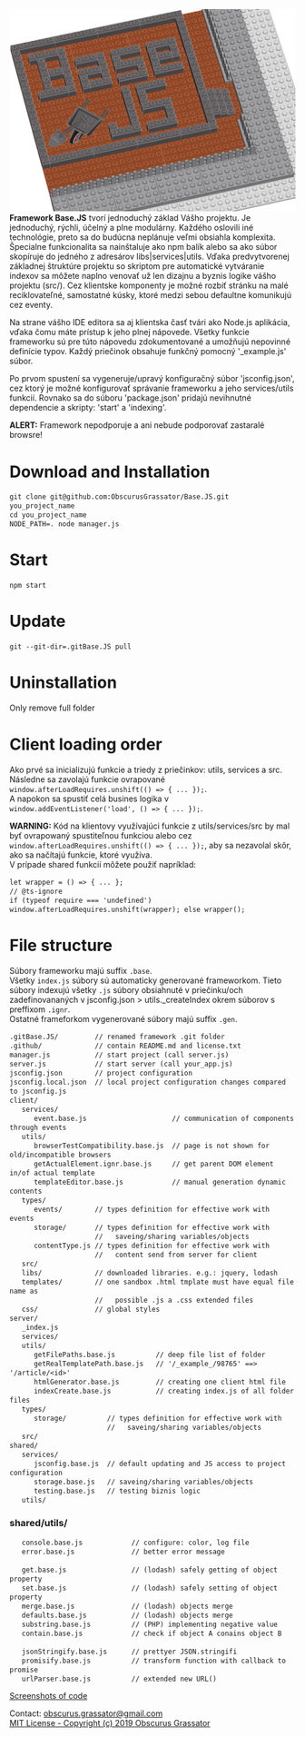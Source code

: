 ![alt text](./BaseJS.png)
**Framework Base.JS** tvorí jednoduchý základ Vášho projektu. Je jednoduchý, rýchli, účelný a plne modulárny. Každého oslovili iné technológie, preto sa do budúcna neplánuje veľmi obsiahla komplexita. Špecialne funkcionalita sa nainštaluje ako npm balík alebo sa ako súbor skopíruje do jedného z adresárov libs|services|utils. Vďaka predvytvorenej základnej štruktúre projektu so skriptom pre automatické vytváranie indexov sa môžete naplno venovať už len dizajnu a byznis logike vášho projektu (src/). Cez klientske komponenty je možné rozbiť stránku na malé reciklovateľné, samostatné kúsky, ktoré medzi sebou defaultne komunikujú cez eventy.  
  
Na strane vášho IDE editora sa aj klientska časť tvári ako Node.js aplikácia, vďaka čomu máte prístup k jeho plnej nápovede. Všetky funkcie frameworku sú pre túto nápovedu zdokumentované a umožňujú nepovinné definície typov. Každý priečinok obsahuje funkčný pomocný '_example.js' súbor.  
  
Po prvom spustení sa vygeneruje/upravý konfiguračný súbor 'jsconfig.json', cez ktorý je možné konfigurovať správanie frameworku a jeho services/utils funkcií. Rovnako sa do súboru 'package.json' pridajú nevihnutné dependencie a skripty: 'start' a 'indexing'.  
  
**ALERT:** Framework nepodporuje a ani nebude podporovať zastaralé browsre!
  
# Download and Installation
```
git clone git@github.com:ObscurusGrassator/Base.JS.git you_project_name
cd you_project_name
NODE_PATH=. node manager.js
```
  
# Start
```
npm start
```
  
# Update
```
git --git-dir=.gitBase.JS pull
```

# Uninstallation
Only remove full folder
  
  
# Client loading order

Ako prvé sa inicializujú funkcie a triedy z priečinkov: utils, services a src.  
Následne sa zavolajú funkcie ovrapované `window.afterLoadRequires.unshift(() => { ... });`.  
A napokon sa spustiť celá busines logika v `window.addEventListener('load', () => { ... });`.  
  
**WARNING:** Kód na klientovy využívajúci funkcie z utils/services/src by mal byť ovrapowaný spustiteľnou funkciou alebo cez `window.afterLoadRequires.unshift(() => { ... });`, aby sa nezavolal skôr, ako sa načítajú funkcie, ktoré využíva.  
V prípade shared funkcií môžete použiť napríklad:
```
let wrapper = () => { ... };
// @ts-ignore
if (typeof require === 'undefined') window.afterLoadRequires.unshift(wrapper); else wrapper();
```
  
# File structure

Súbory frameworku majú suffix `.base`.  
Všetky `index.js` súbory sú automaticky generované frameworkom. Tieto súbory indexujú všetky `.js` súbory obsiahnuté v priečinku/och zadefinovananých v jsconfig.json > utils._createIndex okrem súborov s preffixom `.ignr`.  
Ostatné frameforkom vygenerované súbory majú suffix `.gen`.  
  
```
.gitBase.JS/         // renamed framework .git folder
.github/             // contain README.md and license.txt
manager.js           // start project (call server.js)
server.js            // start server (call your_app.js)
jsconfig.json        // project configuration
jsconfig.local.json  // local project configuration changes compared to jsconfig.js
client/
   services/
      event.base.js                     // communication of components through events
   utils/
      browserTestCompatibility.base.js  // page is not shown for old/incompatible browsers
      getActualElement.ignr.base.js     // get parent DOM element in/of actual template
      templateEditor.base.js            // manual generation dynamic contents
   types/
      events/        // types definition for effective work with events
      storage/       // types definition for effective work with
                     //   saveing/sharing variables/objects
      contentType.js // types definition for effective work with
                     //   content send from server for client
   src/
   libs/             // downloaded libraries. e.g.: jquery, lodash
   templates/        // one sandbox .html tmplate must have equal file name as
                     //   possible .js a .css extended files
   css/              // global styles
server/
   _index.js
   services/
   utils/
      getFilePaths.base.js          // deep file list of folder
      getRealTemplatePath.base.js   // '/_example_/98765' ==> '/article/<id>'
      htmlGenerator.base.js         // creating one client html file
      indexCreate.base.js           // creating index.js of all folder files
   types/
      storage/          // types definition for effective work with
                        //   saveing/sharing variables/objects
   src/
shared/
   services/
      jsconfig.base.js  // default updating and JS access to project configuration
      storage.base.js   // saveing/sharing variables/objects
      testing.base.js   // testing biznis logic
   utils/
```

### shared/utils/
```
   console.base.js            // configure: color, log file
   error.base.js              // better error message

   get.base.js                // (lodash) safely getting of object property
   set.base.js                // (lodash) safely setting of object property
   merge.base.js              // (lodash) objects merge
   defaults.base.js           // (lodash) objects merge
   substring.base.js          // (PHP) implementing negative value 
   contain.base.js            // check if object A conains object B

   jsonStringify.base.js      // prettyer JSON.stringifi
   promisify.base.js          // transform function with callback to promise
   urlParser.base.js          // extended new URL()
```

[Screenshots of code](http://obsgrass.com/public/Base.JS_screenshots)   

Contact: obscurus.grassator@gmail.com  
[MIT License - Copyright (c) 2019 Obscurus Grassator](./license.txt)  
